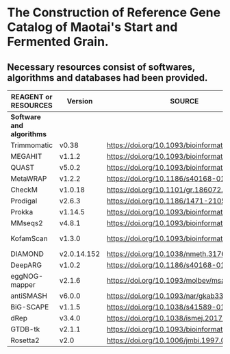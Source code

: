 # The Construction of Reference Gene Catalog of Maotai's Start and Fermented Grain.
## Necessary resources consist of softwares, algorithms and databases had been provided.
| **REAGENT or RESOURCES**    | **Version** | **SOURCE**                                     | **IDENTIFIER**                                    |
|-----------------------------|-------------|------------------------------------------------|---------------------------------------------------|
| **Software and algorithms** |             |                                                |                                                   |
| Trimmomatic                 | v0.38       | https://doi.org/10.1093/bioinformatics/btu170  | https://github.com/usadellab/Trimmomatic          |
| MEGAHIT                     | v1.1.2      | https://doi.org/10.1093/bioinformatics/btv033  | https://github.com/voutcn/megahit                 |
| QUAST                       | v5.0.2      | https://doi.org/10.1093/bioinformatics/btt086  | https://github.com/ablab/quast                    |
| MetaWRAP                    | v1.2.2      | https://doi.org/10.1186/s40168-018-0541-1      | https://github.com/bxlab/metaWRAP                 |
| CheckM                      | v1.0.18     | https://doi.org/10.1101/gr.186072.114          | https://github.com/tribe29/checkmk                |
| Prodigal                    | v2.6.3      | https://doi.org/10.1186/1471-2105-11-119       | https://github.com/hyattpd/Prodigal               |
| Prokka                      | v1.14.5     | https://doi.org/10.1093/bioinformatics/btu153  | https://github.com/tseemann/prokka                |
| MMseqs2                     | v4.8.1      | https://doi.org/10.1093/bioinformatics/btq003  | https://github.com/soedinglab/MMseqs2             |
| KofamScan                   | v1.3.0      | https://doi.org/10.1093/bioinformatics/btz859  | https://github.com/rotheconrad/KEGGDecoder-binder |
| DIAMOND                     | v2.0.14.152 | https://doi.org/10.1038/nmeth.3176             | https://github.com/python-diamond/Diamond         |
| DeepARG                     | v1.0.2      | https://doi.org/10.1186/s40168-018-0401-z      | https://github.com/Deeparg/Deeparg                |
| eggNOG-mapper               | v2.1.6      | https://doi.org/10.1093/molbev/msab293         | https://github.com/eggnogdb/eggnog-mapper         |
| antiSMASH                   | v6.0.0      | https://doi.org/10.1093/nar/gkab335            | https://github.com/antismash/antismash            |
| BiG-SCAPE                   | v1.1.5      | https://doi.org/10.1038/s41589-019-0400-9      | https://github.com/medema-group/BiG-SCAPE         |
| dRep                        | v3.4.0      | https://doi.org/10.1038/ismej.2017.126         | https://github.com/MrOlm/drep                     |
| GTDB-tk                     | v2.1.1      | https://doi.org/10.1093/bioinformatics/btac672 | https://gtdb.ecogenomic.org/downloads             |
| Rosetta2                    | v2.0        | https://doi.org/10.1006/jmbi.1997.0959         | https://github.com/h33p/docker-rosetta2           |
